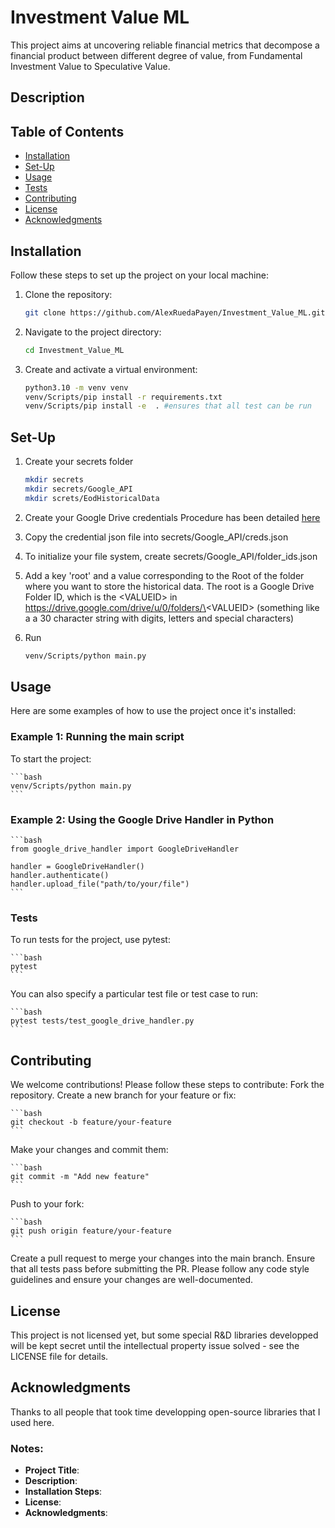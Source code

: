 # Investment Value ML

This project aims at uncovering reliable financial metrics that decompose a financial product between different degree of value, from Fundamental Investment Value to Speculative Value.

## Description

<TBD>

## Table of Contents
- [Installation](#installation)
- [Set-Up](#setup)
- [Usage](#usage)
- [Tests](#tests)
- [Contributing](#contributing)
- [License](#license)
- [Acknowledgments](#acknowledgments)

## Installation

Follow these steps to set up the project on your local machine:

1. Clone the repository:

    ```bash
    git clone https://github.com/AlexRuedaPayen/Investment_Value_ML.git
    ```

2. Navigate to the project directory:

    ```bash
    cd Investment_Value_ML
    ```

3. Create and activate a virtual environment:

    ```bash
    python3.10 -m venv venv
    venv/Scripts/pip install -r requirements.txt 
    venv/Scripts/pip install -e  . #ensures that all test can be run
    ```
## Set-Up

1. Create your secrets folder

    ```bash
    mkdir secrets
    mkdir secrets/Google_API
    mkdir screts/EodHistoricalData
    ```

2. Create your Google Drive credentials
    Procedure has been detailed [here](./subdoc/Google_Drive_Credentials.md)


3. Copy the credential json file into secrets/Google_API/creds.json

4. To initialize your file system, create secrets/Google_API/folder_ids.json

5. Add a key 'root' and a value corresponding to the Root of the folder where you want to store the historical data.
    The root is a Google Drive Folder ID, which is the  \<VALUEID\> in https://drive.google.com/drive/u/0/folders/\<VALUEID\> (something like a a 30 character string with digits, letters and special characters)

6. Run 
    ```bash
    venv/Scripts/python main.py
    ```

## Usage

Here are some examples of how to use the project once it's installed:

### Example 1: Running the main script

To start the project:

    ```bash
    venv/Scripts/python main.py
    ```

### Example 2: Using the Google Drive Handler in Python

    ```bash
    from google_drive_handler import GoogleDriveHandler

    handler = GoogleDriveHandler()
    handler.authenticate()
    handler.upload_file("path/to/your/file")
    ```

### Tests
To run tests for the project, use pytest:

    ```bash
    pytest
    ```

You can also specify a particular test file or test case to run:
    
    ```bash
    pytest tests/test_google_drive_handler.py
    ```

## Contributing

We welcome contributions! Please follow these steps to contribute:
Fork the repository.
Create a new branch for your feature or fix:

    ```bash
    git checkout -b feature/your-feature
    ```

Make your changes and commit them:

    ```bash
    git commit -m "Add new feature"
    ```

Push to your fork:

    ```bash
    git push origin feature/your-feature
    ```

Create a pull request to merge your changes into the main branch.
Ensure that all tests pass before submitting the PR.
Please follow any code style guidelines and ensure your changes are well-documented.

## License

This project is not licensed yet, but some special R&D libraries developped will be kept secret until the intellectual property issue solved - see the LICENSE file for details.

## Acknowledgments

Thanks to all people that took time developping open-source libraries that I used here.


### Notes:
- **Project Title**: <TBD>
- **Description**: <TBD>
- **Installation Steps**: <TBD>
- **License**: <TBD>
- **Acknowledgments**: <TBD>